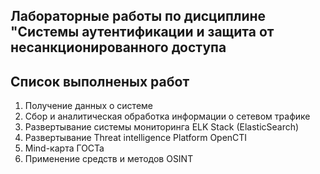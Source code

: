## Лабораторные работы по дисциплине "Системы аутентификации и защита от несанкционированного доступа
## Список выполненых работ
1. Получение данных о системе
2. Сбор и аналитическая обработка информации о сетевом трафике
3. Развертывание системы мониторинга ELK Stack (ElasticSearch)
4. Развертывание Threat intelligence Platform OpenCTI
5. Mind-карта ГОСТа
6. Применение средств и методов OSINT
